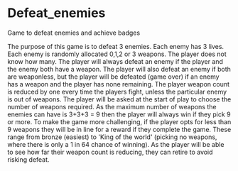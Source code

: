 # Defeat_enemies
Game to defeat enemies and achieve badges

The purpose of this game is to defeat 3 enemies.
Each enemy has 3 lives.
Each enemy is randomly allocated 0,1,2 or 3 weapons. The player does not know how many.
The player will always defeat an enemy if the player and the enemy both have a weapon.
The player will also defeat an enemy if both are weaponless, but the player will be defeated (game over)
if an enemy has a weapon and the player has none remaining.
The player weapon count is reduced by one every time the players fight, unless the particular enemy is out of weapons.
The player will be asked at the start of play to choose the number of weapons required. As the maximum
number of weapons the enemies can have is 3+3+3 = 9 then the player will always win if they pick 9 or more.
To make the game more challenging, if the player opts for less than 9 weapons they will be in line for a 
reward if they complete the game. These range from bronze (easiest) to 'King of the world' (picking no weapons, where there is only a 1 in 64 chance of winning).
As the player will be able to see how far their weapon count is reducing, they can retire to avoid risking defeat.
